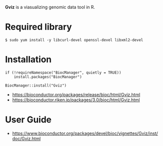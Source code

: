 **Gviz** is a viasualizing genomic data tool in R.

# Required library
```
$ sudo yum install -y libcurl-devel openssl-devel libxml2-devel
```

# Installation
```
if (!requireNamespace("BiocManager", quietly = TRUE))
    install.packages("BiocManager")

BiocManager::install("Gviz")
```
- <https://bioconductor.org/packages/release/bioc/html/Gviz.html>
- <https://bioconductor.riken.jp/packages/3.0/bioc/html/Gviz.html>
# User Guide
- <https://www.bioconductor.org/packages/devel/bioc/vignettes/Gviz/inst/doc/Gviz.html>
